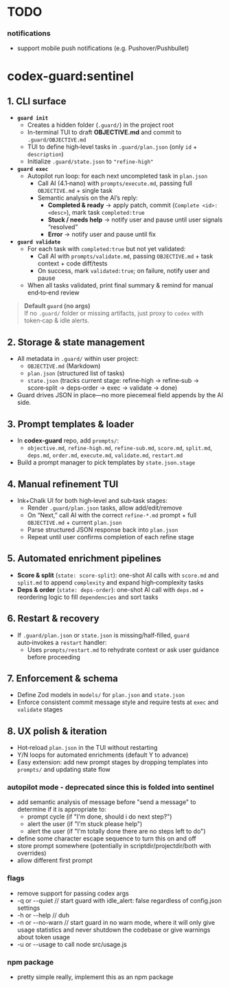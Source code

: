 # TODO

### notifications
- support mobile push notifications (e.g. Pushover/Pushbullet)

# codex-guard:sentinel

## 1. CLI surface  
- **`guard init`**  
  - Creates a hidden folder (`.guard/`) in the project root  
  - In-terminal TUI to draft **OBJECTIVE.md** and commit to `.guard/OBJECTIVE.md`  
  - TUI to define high‑level tasks in `.guard/plan.json` (only `id` + `description`)  
  - Initialize `.guard/state.json` to `"refine-high"`  
- **`guard exec`**  
  - Autopilot run loop: for each next uncompleted task in `plan.json`  
    - Call AI (4.1‑nano) with `prompts/execute.md`, passing full `OBJECTIVE.md` + single task  
    - Semantic analysis on the AI’s reply:  
      - **Completed & ready** → apply patch, commit (`Complete <id>: <desc>`), mark task `completed:true`  
      - **Stuck / needs help** → notify user and pause until user signals “resolved”  
      - **Error** → notify user and pause until fix  
- **`guard validate`**  
  - For each task with `completed:true` but not yet validated:  
    - Call AI with `prompts/validate.md`, passing `OBJECTIVE.md` + task context + code diff/tests  
    - On success, mark `validated:true`; on failure, notify user and pause  
  - When all tasks validated, print final summary & remind for manual end‑to‑end review  

> **Default `guard` (no args)**  
> If no `.guard/` folder or missing artifacts, just proxy to `codex` with token‑cap & idle alerts.

## 2. Storage & state management  
- All metadata in `.guard/` within user project:  
  - `OBJECTIVE.md` (Markdown)  
  - `plan.json` (structured list of tasks)  
  - `state.json` (tracks current stage: refine‑high → refine‑sub → score‑split → deps‑order → exec → validate → done)  
- Guard drives JSON in place—no more piecemeal field appends by the AI side.

## 3. Prompt templates & loader  
- In **codex-guard** repo, add `prompts/`:  
  - `objective.md`, `refine-high.md`, `refine-sub.md`, `score.md`, `split.md`, `deps.md`, `order.md`, `execute.md`, `validate.md`, `restart.md`  
- Build a prompt manager to pick templates by `state.json.stage`

## 4. Manual refinement TUI  
- Ink+Chalk UI for both high‑level and sub‑task stages:  
  - Render `.guard/plan.json` tasks, allow add/edit/remove  
  - On “Next,” call AI with the correct `refine-*.md` prompt + full `OBJECTIVE.md` + current `plan.json`  
  - Parse structured JSON response back into `plan.json`  
  - Repeat until user confirms completion of each refine stage

## 5. Automated enrichment pipelines  
- **Score & split** (`state: score-split`): one-shot AI calls with `score.md` and `split.md` to append `complexity` and expand high‑complexity tasks  
- **Deps & order** (`state: deps-order`): one-shot AI call with `deps.md` + reordering logic to fill `dependencies` and sort tasks  

## 6. Restart & recovery  
- If `.guard/plan.json` or `state.json` is missing/half‑filled, `guard` auto‑invokes a `restart` handler:  
  - Uses `prompts/restart.md` to rehydrate context or ask user guidance before proceeding  

## 7. Enforcement & schema  
- Define Zod models in `models/` for `plan.json` and `state.json`  
- Enforce consistent commit message style and require tests at `exec` and `validate` stages  

## 8. UX polish & iteration  
- Hot‑reload `plan.json` in the TUI without restarting  
- Y/N loops for automated enrichments (default Y to advance)  
- Easy extension: add new prompt stages by dropping templates into `prompts/` and updating state flow  

### autopilot mode - deprecated since this is folded into sentinel

- add semantic analysis of message before "send a message" to determine if it is appropriate to:
    - prompt cycle (if "I'm done, should i do next step?")
    - alert the user (if "I'm stuck please help")
    - alert the user (if "I'm totally done there are no steps left to do")
- define some character escape sequence to turn this on and off
- store prompt somewhere (potentially in scriptdir/projectdir/both with overrides)
- allow different first prompt

### flags

- remove support for passing codex args
- -q or --quiet // start guard with idle_alert: false regardless of config.json settings
- -h or --help // duh
- -n or --no-warn // start guard in no warn mode, where it will only give usage statistics and never shutdown the codebase or give warnings about token usage
- -u or --usage to call node src/usage.js

### npm package

- pretty simple really, implement this as an npm package